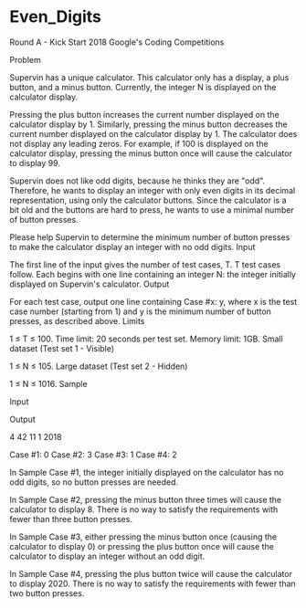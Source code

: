 # Even_Digits
Round A - Kick Start 2018 Google's Coding Competitions


Problem

Supervin has a unique calculator. This calculator only has a display, a plus button, and a minus button. Currently, the integer N is displayed on the calculator display.

Pressing the plus button increases the current number displayed on the calculator display by 1. Similarly, pressing the minus button decreases the current number displayed on the calculator display by 1. The calculator does not display any leading zeros. For example, if 100 is displayed on the calculator display, pressing the minus button once will cause the calculator to display 99.

Supervin does not like odd digits, because he thinks they are "odd". Therefore, he wants to display an integer with only even digits in its decimal representation, using only the calculator buttons. Since the calculator is a bit old and the buttons are hard to press, he wants to use a minimal number of button presses.

Please help Supervin to determine the minimum number of button presses to make the calculator display an integer with no odd digits.
Input

The first line of the input gives the number of test cases, T. T test cases follow. Each begins with one line containing an integer N: the integer initially displayed on Supervin's calculator.
Output

For each test case, output one line containing Case #x: y, where x is the test case number (starting from 1) and y is the minimum number of button presses, as described above.
Limits

1 ≤ T ≤ 100.
Time limit: 20 seconds per test set.
Memory limit: 1GB.
Small dataset (Test set 1 - Visible)

1 ≤ N ≤ 105.
Large dataset (Test set 2 - Hidden)

1 ≤ N ≤ 1016.
Sample

Input
  	
Output
 

4
42
11
1
2018

  

	

Case #1: 0
Case #2: 3
Case #3: 1
Case #4: 2

  

In Sample Case #1, the integer initially displayed on the calculator has no odd digits, so no button presses are needed.

In Sample Case #2, pressing the minus button three times will cause the calculator to display 8. There is no way to satisfy the requirements with fewer than three button presses.

In Sample Case #3, either pressing the minus button once (causing the calculator to display 0) or pressing the plus button once will cause the calculator to display an integer without an odd digit.

In Sample Case #4, pressing the plus button twice will cause the calculator to display 2020. There is no way to satisfy the requirements with fewer than two button presses. 

